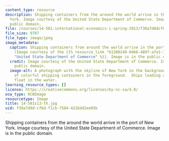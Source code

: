 ```yaml
---
content_type: resource
description: Shipping containers from the around the world arrive in the port of New
  York. Image courtesy of the United State Department of Commerce. Image is in the
  public domain.
file: /courses/14-581-international-economics-i-spring-2013/f38a7d8dcf6df1cb75844226dd2ee05b_14-581s13-th.jpg
file_size: 9787
file_type: image/jpeg
image_metadata:
  caption: Shipping containers from around the world arrive in the port of New York.
    (Image courtesy of the {{% resource_link "b1380140-0466-489f-afe1-7b1cd0d78492"
    "United State Department of Commerce" %}}. Image is in the public domain.)
  credit: Image courtesy of the United State Department of Commerce. Image is in the
    public domain.
  image-alt: A photograph with the skyline of New York in the background and dozens
    of colorful shipping containers in the foreground.  Ships loading and offloading
    float in the water.
learning_resource_types: []
license: https://creativecommons.org/licenses/by-nc-sa/4.0/
ocw_type: OCWImage
resourcetype: Image
title: 14-581s13-th.jpg
uid: f38a7d8d-cf6d-f1cb-7584-4226dd2ee05b
---
```

Shipping containers from the around the world arrive in the port of New York. Image courtesy of the United State Department of Commerce. Image is in the public domain.
